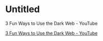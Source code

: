 # Untitled

3 Fun Ways to Use the Dark Web - YouTube

[3 Fun Ways to Use the Dark Web - YouTube](https://www.youtube.com/watch?v=CurcakgurRE)